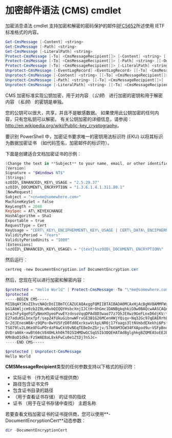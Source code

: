 # 加密邮件语法 (CMS) cmdlet

加密消息语法 cmdlet 支持加密和解密的密码保护的邮件[RFC5652](http://tools.ietf.org/html/rfc5652)所述使用 IETF 标准格式的内容。

```powershell
Get-CmsMessage [-Content] <string>
Get-CmsMessage [-Path] <string>
Get-CmsMessage [-LiteralPath] <string>
Protect-CmsMessage [-To] <CmsMessageRecipient[]> [-Content] <string> [[-OutFile] <string>]
Protect-CmsMessage [-To] <CmsMessageRecipient[]> [-Path] <string> [[-OutFile] <string>]
Protect-CmsMessage [-To] <CmsMessageRecipient[]> [-LiteralPath] <string> [[-OutFile] <string>]
Unprotect-CmsMessage [-EventLogRecord] <EventLogRecord> [[-To] <CmsMessageRecipient[]>] [-IncludeContext]
Unprotect-CmsMessage [-Content] <string> [[-To] <CmsMessageRecipient[]>] [-IncludeContext]
Unprotect-CmsMessage [-Path] <string> [[-To] <CmsMessageRecipient[]>] [-IncludeContext]
Unprotect-CmsMessage [-LiteralPath] <string> [[-To] <CmsMessageRecipient[]>] [-IncludeContext]
```

CMS 加密标准实现公钥加密，用于对内容 （*公钥*） 进行加密的密钥和用于解密内容 （*私钥*） 的密钥是单独。

您的公钥可以很大，共享，并且不是敏感数据。 如果使用此公钥加密的任何内容，只有您私钥可以解密。 有关公钥加密的详细信息，请参阅︰ <http://en.wikipedia.org/wiki/Public-key_cryptography>。

要识别 PowerShell 中，加密证书要求唯一的密钥用法标识符 (EKU) 以将其标识为数据加密证书 （如代码签名，加密邮件的标识符）。

下面是创建适合文档加密证书的示例︰

```powershell
(Change the text in **Subject** to your name, email, or other identifier), and put in a file (i.e.: DocumentEncryption.inf):
[Version]
Signature = "$Windows NT$"
[Strings]
szOID\_ENHANCED\_KEY\_USAGE = "2.5.29.37"
szOID\_DOCUMENT\_ENCRYPTION = "1.3.6.1.4.1.311.80.1"
[NewRequest]
Subject = "<cn=me@somewhere.com>"
MachineKeySet = false
KeyLength = 2048
KeySpec = AT\_KEYEXCHANGE
HashAlgorithm = Sha1
Exportable = true
RequestType = Cert
KeyUsage = "CERT\_KEY\_ENCIPHERMENT\_KEY\_USAGE | CERT\_DATA\_ENCIPHERMENT\_KEY\_USAGE"
ValidityPeriod = "Years"
ValidityPeriodUnits = "1000"
[Extensions]
%szOID\_ENHANCED\_KEY\_USAGE% = "{text}%szOID\_DOCUMENT\_ENCRYPTION%"
```

然后运行︰
```powershell
certreq -new DocumentEncryption.inf DocumentEncryption.cer
```

然后，您现在可以进行加密和解密内容︰

```powershell
$protected = "Hello World" | Protect-CmsMessage -To "\*me@somewhere.com\*[](mailto:*leeholm@microsoft.com*)"
$protected
-----BEGIN CMS-----
MIIBqAYJKoZIhvcNAQcDoIIBmTCCAZUCAQAxggFQMIIBTAIBADA0MCAxHjAcBgNVBAMMFWxlZWhv
bG1AbWljcm9zb2Z0LmNvbQIQQYHsbcXnjIJCtH+OhGmc1DANBgkqhkiG9w0BAQcwAASCAQAnkFHM
proJnFy4geFGfyNmxH3yeoPvwEYzdnsoVqqDPAd8D3wao77z7OhJEXwz9GeFLnxD6djKV/tF4PxR
E27aduKSLbnxfpf/sepZ4fUkuGibnwWFrxGE3B1G26MCenHWjYQiqv+Nq32Gc97qEAERrhLv6S4R
G+2dJEnesW8A+z9QPo+DwYU5FzD0Td0ExrkswVckpLNR6j17Yaags3ltNVmbdEXekhi6Psf2MLMP
TSO79lv2L0KeXFGuPOrdzPAwCkV0vNEqTEBeDnZGrjv/5766bM3GW34FXApod9u+VSFpBnqVOCBA
DVDraA6k+xwBt66cV84OHLkh0kT02SIHMDwGCSqGSIb3DQEHATAdBglghkgBZQMEASoEEJbJaiRl
KMnBoD1dkb/FzSWAEBaL8xkFwCu0e1ZtDj7nSJc=
-----END CMS-----

$protected | Unprotect-CmsMessage
Hello World
```

**CMSMessageRecipient**类型的任何参数支持以下格式的标识符︰
- 实际证书 （作为检索证书提供商）
- 路径包含证书文件
- 包含证书目录的路径
- （用于查看证书存储） 的证书的指纹
- 证书 （用于在证书存储中查找） 主题名称

若要查看文档加密证书的证书提供商，您可以使用**-DocumentEncryptionCert**动态参数︰

```powershell
dir -DocumentEncryptionCert
```